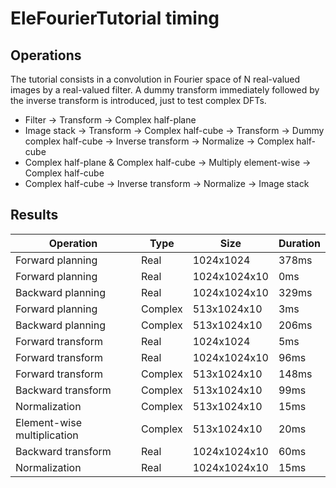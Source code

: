 # EleFourierTutorial timing

## Operations

The tutorial consists in a convolution in Fourier space of N real-valued images by a real-valued filter.
A dummy transform immediately followed by the inverse transform is introduced, just to test complex DFTs.

- Filter -> Transform -> Complex half-plane
- Image stack -> Transform -> Complex half-cube -> Transform -> Dummy complex half-cube -> Inverse transform -> Normalize -> Complex half-cube
- Complex half-plane & Complex half-cube -> Multiply element-wise -> Complex half-cube
- Complex half-cube -> Inverse transform -> Normalize -> Image stack

## Results

|	Operation	|	Type	|	Size	|	Duration	|
| --------- | ----  | ----  | --------  |
|	Forward planning	|	Real	|	1024x1024	|	378ms	|
|	Forward planning	|	Real	|	1024x1024x10	|	0ms	|
|	Backward planning	|	Real	|	1024x1024x10	|	329ms	|
|	Forward planning	|	Complex	|	513x1024x10	|	3ms	|
|	Backward planning	|	Complex	|	513x1024x10	|	206ms	|
|	Forward transform	|	Real	|	1024x1024	|	5ms	|
|	Forward transform	|	Real	|	1024x1024x10	|	96ms	|
|	Forward transform	|	Complex	|	513x1024x10	|	148ms	|
|	Backward transform	|	Complex	|	513x1024x10	|	99ms	|
|	Normalization	|	Complex	|	513x1024x10	|	15ms	|
|	Element-wise multiplication	|	Complex	|	513x1024x10	|	20ms	|
|	Backward transform	|	Real	|	1024x1024x10	|	60ms	|
|	Normalization	|	Real	|	1024x1024x10	|	15ms	|
